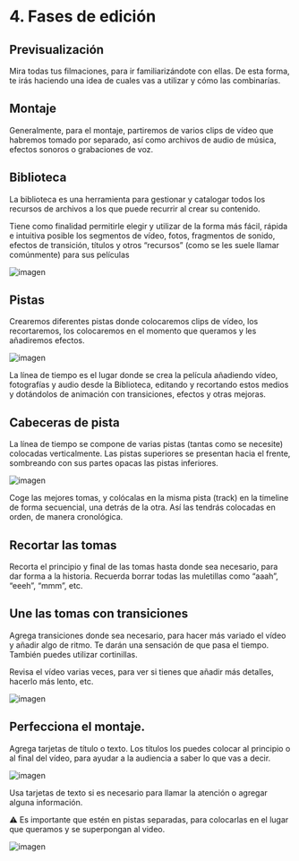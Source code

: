# 4. Fases de edición

## Previsualización

Mira todas tus filmaciones, para ir familiarizándote con ellas. De esta forma, te irás haciendo una idea de cuales vas a utilizar y cómo las combinarías.

## Montaje

Generalmente, para el montaje, partiremos de varios clips de vídeo que habremos tomado por separado, así como archivos de audio de música, efectos sonoros o grabaciones de voz.

## Biblioteca

La biblioteca es una herramienta para gestionar y catalogar todos los recursos de archivos a los que puede recurrir al crear su contenido.

Tiene como finalidad permitirle elegir y utilizar de la forma más fácil, rápida e intuitiva posible los segmentos de vídeo, fotos, fragmentos de sonido, efectos de transición, títulos y otros “recursos” (como se les suele llamar comúnmente) para sus películas

![imagen](media/image13.png)

## Pistas

Crearemos diferentes pistas donde colocaremos clips de vídeo, los recortaremos, los colocaremos en el momento que queramos y les añadiremos efectos.

![imagen](media/image14.png)

La línea de tiempo es el lugar donde se crea la película añadiendo vídeo, fotografías y audio desde la Biblioteca, editando y recortando estos medios y dotándolos de animación con transiciones, efectos y otras mejoras.

## Cabeceras de pista

La línea de tiempo se compone de varias pistas (tantas como se necesite) colocadas verticalmente. Las pistas superiores se presentan hacia el frente, sombreando con sus partes opacas las pistas inferiores.

![imagen](media/image15.png)

Coge las mejores tomas, y colócalas en la misma pista (track) en la timeline de forma secuencial, una detrás de la otra. Así las tendrás colocadas en orden, de manera cronológica.

## Recortar las tomas

Recorta el principio y final de las tomas hasta donde sea necesario, para dar forma a la historia. Recuerda borrar todas las muletillas como “aaah”, “eeeh”, “mmm”, etc.

## Une las tomas con transiciones

Agrega transiciones donde sea necesario, para hacer más variado el vídeo y añadir algo de ritmo. Te darán una sensación de que pasa el tiempo. También puedes utilizar cortinillas.

Revisa el vídeo varias veces, para ver si tienes que añadir más detalles, hacerlo más lento, etc.

![imagen](media/image16.png)

## Perfecciona el montaje.

Agrega tarjetas de título o texto. Los títulos los puedes colocar al principio o al final del vídeo, para ayudar a la audiencia a saber lo que vas a decir.

![imagen](media/image17.png)

Usa tarjetas de texto si es necesario para llamar la atención o agregar alguna información.

⚠️ Es importante que estén en pistas separadas, para colocarlas en el lugar que queramos y se superpongan al video.

![imagen](media/image18.png)